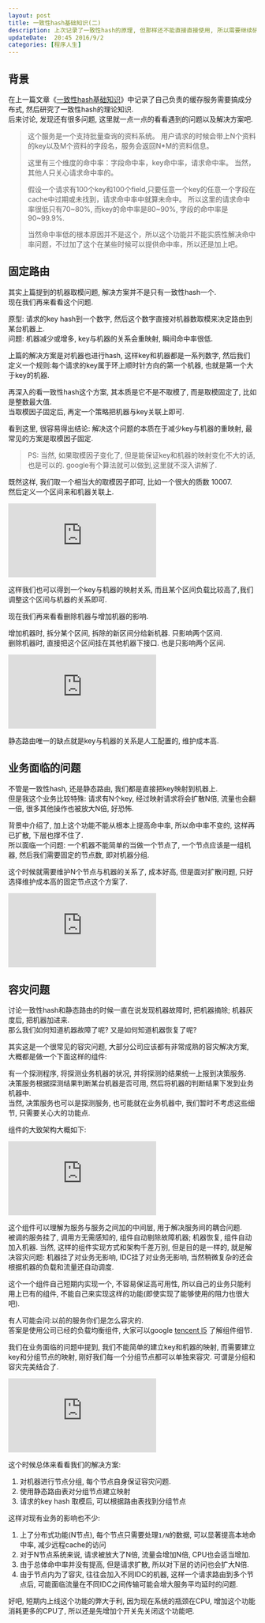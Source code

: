 ```yaml
---  
layout: post  
title: 一致性hash基础知识(二)
description: 上次记录了一致性hash的原理, 但那样还不能直接直接使用, 所以需要继续研究一下.    
updateDate:  20:45 2016/9/2
categories: [程序人生]
---  
```


## 背景

在上一篇文章《[一致性hash基础知识](https://github.tiankonguse.com/blog/2016/08/21/consistent-hashing.html)》中记录了自己负责的缓存服务需要搞成分布式, 然后研究了一致性hash的理论知识.  
后来讨论, 发现还有很多问题, 这里就一点一点的看看遇到的问题以及解决方案吧.  


> 这个服务是一个支持批量查询的资料系统。
> 用户请求的时候会带上N个资料的key以及M个资料的字段名，服务会返回N*M的资料信息。　
> 
> 这里有三个维度的命中率：字段命中率，key命中率，请求命中率。
> 当然，其他人只关心请求命中率的。
> 
> 假设一个请求有100个key和100个field,只要任意一个key的任意一个字段在cache中过期或未找到，请求命中率中就算未命中。
> 所以这里的请求命中率很低只有70~80%, 而key的命中率是80~90%, 字段的命中率是90~99.9%.
> 
> 当然命中率低的根本原因并不是这个，所以这个功能并不能实质性解决命中率问题，不过加了这个在某些时候可以提供命中率，所以还是加上吧。 



## 固定路由


其实上篇提到的机器取模问题, 解决方案并不是只有一致性hash一个.  
现在我们再来看看这个问题.  

原型: 请求的key hash到一个数字, 然后这个数字直接对机器数取模来决定路由到某台机器上.    
问题: 机器减少或增多, key与机器的关系会重映射, 瞬间命中率很低.  


上篇的解决方案是对机器也进行hash, 这样key和机器都是一系列数字, 然后我们定义一个规则:每个请求的key属于环上顺时针方向的第一个机器, 也就是第一个大于key的机器.  


再深入的看一致性hash这个方案, 其本质是它不是不取模了, 而是取模固定了, 比如是整数最大值.  
当取模因子固定后, 再定一个策略把机器与key关联上即可.  


看到这里, 很容易得出结论: 解决这个问题的本质在于减少key与机器的重映射, 最常见的方案是取模因子固定. 

> PS: 当然, 如果取模因子变化了, 但是能保证key和机器的映射变化不大的话, 也是可以的. google有个算法就可以做到,这里就不深入讲解了.    
 

既然这样, 我们取一个相当大的取模因子即可, 比如一个很大的质数 10007.  
然后定义一个区间来和机器关联上.   


![](http://tiankonguse.com/lab/cloudLink/baidupan.php?url=/1915453531/4293974727.png)


这样我们也可以得到一个key与机器的映射关系, 而且某个区间负载比较高了,我们调整这个区间与机器的关系即可.  


现在我们再来看看删除机器与增加机器的影响.  


增加机器时, 拆分某个区间, 拆除的新区间分给新机器.  只影响两个区间.  
删除机器时, 直接把这个区间挂在其他机器下接口.  也是只影响两个区间.  



![](http://tiankonguse.com/lab/cloudLink/baidupan.php?url=/1915453531/1576502651.png)



静态路由唯一的缺点就是key与机器的关系是人工配置的, 维护成本高.  



## 业务面临的问题


不管是一致性hash, 还是静态路由, 我们都是直接把key映射到机器上.   
但是我这个业务比较特殊: 请求有N个key, 经过映射请求将会扩散N倍, 流量也会翻一倍, 很多其他操作也被放大N倍, 好恐怖.  

背景中介绍了, 加上这个功能不能从根本上提高命中率, 所以命中率不变的, 这样再已扩散, 下层也撑不住了.  
所以面临一个问题: 一个机器不能简单的当做一个节点了, 一个节点应该是一组机器, 然后我们需要固定的节点数, 即对机器分组.   


这个时候就需要维护N个节点与机器的关系了, 成本好高, 但是面对扩散问题, 只好选择维护成本高的固定节点这个方案了.  


![](http://tiankonguse.com/lab/cloudLink/baidupan.php?url=/1915453531/678097004.png)
 


## 容灾问题


讨论一致性hash和静态路由的时候一直在说发现机器故障时, 把机器摘除; 机器灰度后, 把机器加进来.  
那么我们如何知道机器故障了呢? 又是如何知道机器恢复了呢?  


其实这是一个很常见的容灾问题, 大部分公司应该都有非常成熟的容灾解决方案, 大概都是做一个下面这样的组件:  


有一个探测程序, 将探测业务机器的状况, 并将探测的结果统一上报到决策服务.  
决策服务根据探测结果判断某台机器是否可用, 然后将机器的判断结果下发到业务机器中.  
当然, 决策服务也可以是探测服务, 也可能就在业务机器中, 我们暂时不考虑这些细节, 只需要关心大的功能点.  


组件的大致架构大概如下:  


![组件架构](http://tiankonguse.com/lab/cloudLink/baidupan.php?url=/1915453531/3025383273.png)



这个组件可以理解为服务与服务之间加的中间层, 用于解决服务间的耦合问题.  
被调的服务挂了, 调用方无需感知的, 组件自动剔除故障机器; 机器恢复, 组件自动加入机器. 
当然, 这样的组件实现方式和架构千差万别, 但是目的是一样的, 就是解决容灾问题:  机器挂了对业务无影响, IDC挂了对业务无影响, 当然稍微复杂的还会根据机器的负载和流量还自动调度. 


这个一个组件自己短期内实现一个, 不容易保证高可用性, 所以自己的业务只能利用上已有的组件, 不能自己来实现这样的功能(即使实现了能够使用的阻力也很大吧).  


有人可能会问:以前的服务你们是怎么容灾的.   
答案是使用公司已经的负载均衡组件, 大家可以google [tencent l5](https://www.google.com.hk/#newwindow=1&safe=strict&q=tencent+l5) 了解组件细节.  


我们在业务面临的问题中提到, 我们不能简单的建立key和机器的映射, 而需要建立key和分组节点的映射, 刚好我们每一个分组节点都可以单独来容灾. 可谓是分组和容灾完美结合了.  


![](http://tiankonguse.com/lab/cloudLink/baidupan.php?url=/1915453531/2772322102.png)  


这个时候总体来看看我们的解决方案:  

1. 对机器进行节点分组, 每个节点自身保证容灾问题.  
2. 使用静态路由表对分组节点建立映射
3. 请求的key hash 取模后, 可以根据路由表找到分组节点


这样对现有业务的影响也不少:

1. 上了分布式功能(N节点),  每个节点只需要处理`1/N`的数据, 可以显著提高本地命中率, 减少远程cache的访问  
2. 对于N节点系统来说, 请求被放大了N倍, 流量会增加N倍, CPU也会适当增加.  
3. 由于总体命中率并没有提高, 但是请求扩散, 所以对下层的访问也会扩大N倍.  
4. 由于节点内为了容灾, 往往会加入不同IDC的机器, 这样一个请求路由到多个节点后, 可能面临流量在不同IDC之间传输可能会增大服务平均延时的问题.  



好吧, 短期内上线这个功能的弊大于利, 因为现在系统的瓶颈在CPU, 增加这个功能消耗更多的CPU了, 所以还是先增加个开关先关闭这个功能吧.  

